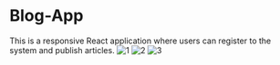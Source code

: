 # Blog-App
This is a responsive React application where users can register to the system and publish articles.
![1](https://user-images.githubusercontent.com/93754343/201486718-b1a35d18-5fbc-4015-8435-249b1efae48e.png)
![2](https://user-images.githubusercontent.com/93754343/201486723-68485007-8922-49b5-abfc-f1b8c936433c.png)
![3](https://user-images.githubusercontent.com/93754343/201486727-4cdc8542-13a2-4498-a4ce-f37e888cd142.png)

